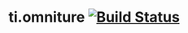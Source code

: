 ti.omniture [![Build Status](https://magnum.travis-ci.com/appcelerator-modules/ti.omniture.svg?token=C6poLybMz9ERuFX5KZsz)](https://magnum.travis-ci.com/appcelerator-modules/ti.omniture)
============

